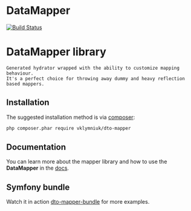
# DataMapper
[![Build Status](https://travis-ci.org/vklymniuk/dto-mapper.svg?branch=master)](https://travis-ci.org/vklymniuk/dto-mapper)

# DataMapper library

```text
Generated hydrator wrapped with the ability to customize mapping behaviour.
It's a perfect choice for throwing away dummy and heavy reflection based mappers.
```

## Installation

The suggested installation method is via [composer](https://getcomposer.org/):

```sh
php composer.phar require vklymniuk/dto-mapper
```

## Documentation
You can learn more about the mapper library and how to use the **DataMapper** in the [docs](docs).

## Symfony bundle
Watch it in action [dto-mapper-bundle](https://github.com/vklymniuk/dto-mapper-bundle) for more examples. 